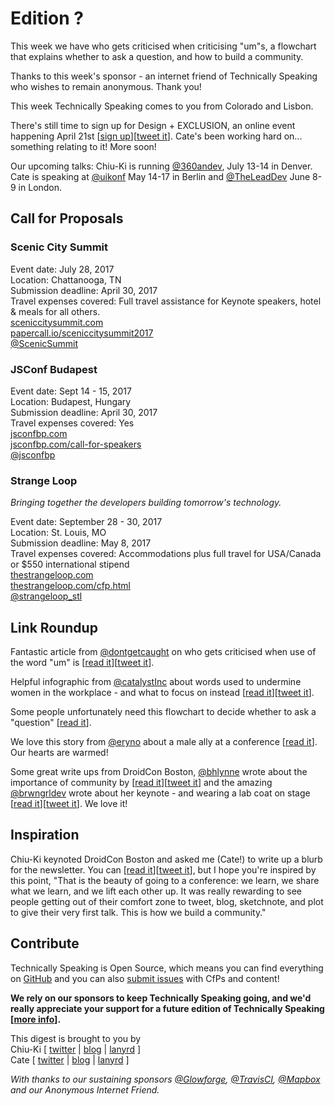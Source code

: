 # Edition ?

This week we have who gets criticised when criticising "um"s, a flowchart that explains whether to ask a question, and how to build a community.

Thanks to this week's sponsor - an internet friend of Technically Speaking who wishes to remain anonymous. Thank you!

This week Technically Speaking comes to you from Colorado and Lisbon.

There's still time to sign up for Design + EXCLUSION, an online event happening April 21st [[sign up](https://x.design.blog/)][[tweet it](https://twitter.com/home?status=Design%20%2B%20EXCLUSION%20-%20an%20online%20event%20happening%20April%2021%20-%20https%3A//x.design.blog/%20/via%20%40techspeakdigest)]. Cate's been working hard on... something relating to it! More soon!

Our upcoming talks: Chiu-Ki is running [@360andev](http://twitter.com/360andev), July 13-14 in Denver. Cate is speaking at [@uikonf](http://twitter.com/uikonf) May 14-17 in Berlin and [@TheLeadDev](http://twitter.com/theleaddev) June 8-9 in London.


## Call for Proposals

### Scenic City Summit

Event date: July 28, 2017  
Location: Chattanooga, TN  
Submission deadline: April 30, 2017  
Travel expenses covered: Full travel assistance for Keynote speakers, hotel & meals for all others.  
[sceniccitysummit.com](https://www.sceniccitysummit.com/)  
[papercall.io/sceniccitysummit2017](https://www.papercall.io/sceniccitysummit2017)  
[@ScenicSummit](https://twitter.com/ScenicSummit/)


### JSConf Budapest

Event date: Sept 14 - 15, 2017  
Location: Budapest, Hungary  
Submission deadline: April 30, 2017  
Travel expenses covered: Yes  
[jsconfbp.com](http://jsconfbp.com)  
[jsconfbp.com/call-for-speakers](http://jsconfbp.com/call-for-speakers)  
[@jsconfbp](https://twitter.com/jsconfbp)


### Strange Loop
*Bringing together the developers building tomorrow's technology.*

Event date: September 28 - 30, 2017  
Location: St. Louis, MO  
Submission deadline: May 8, 2017  
Travel expenses covered: Accommodations plus full travel for USA/Canada or $550 international stipend  
[thestrangeloop.com](https://thestrangeloop.com)  
[thestrangeloop.com/cfp.html](https://thestrangeloop.com/cfp.html)  
[@strangeloop_stl](http://twitter.com/strangeloop_stl)


## Link Roundup

Fantastic article from [@dontgetcaught](http://twitter.com/dontgetcaught) on who gets criticised when use of the word "um" is [[read it](http://eloquentwoman.blogspot.com/2017/04/what-linguists-think-about-um-guess-who.html)][[tweet it](https://twitter.com/home?status=What%20linguists%20think%20about%20%22um%3A%22%20Guess%20who%20gets%20punished%20for%20using%20it%3F%20by%20%40dontgetcaught%20http%3A//eloquentwoman.blogspot.com/2017/04/what-linguists-think-about-um-guess-who.html%20via%20%40techspeakdigest)].

Helpful infographic from [@catalystInc](https://twitter.com/catalystInc) about words used to undermine women in the workplace - and what to focus on instead [[read it](http://www.catalyst.org/knowledge/flip-script-women-workplace-0)][[tweet it](https://twitter.com/home?status=Flip%20the%20Script%3A%20Women%20in%20the%20Workplace%20by%20%40catalystInc%20http%3A//www.catalyst.org/knowledge/flip-script-women-workplace-0%20via%20%40techspeakdigest)].

Some people unfortunately need this flowchart to decide whether to ask a "question" [[read it](https://twitter.com/jakevdp/status/852902511945986048)].

We love this story from [@eryno](http://twitter.com/eryno) about a male ally at a conference [[read it](https://twitter.com/eryno/status/844374040580177920)]. Our hearts are warmed!

Some great write ups from DroidCon Boston, [@bhlynne](https://twitter.com/bhlynne) wrote about the importance of community by [[read it](https://www.linkedin.com/pulse/its-all-community-what-i-learned-weeks-tech-brandi-henson-shailer)][[tweet it](https://twitter.com/home?status=It's%20All%20About%20Community%3A%20What%20I%20Learned%20at%20%40droidconbos%20by%20%40bhlynne%20https%3A//www.linkedin.com/pulse/its-all-community-what-i-learned-weeks-tech-brandi-henson-shailer%20via%20%40techspeakdigest)] and the amazing [@brwngrldev](http://twitter.com/brwngrldev) wrote about her keynote - and wearing a lab coat on stage [[read it](http://adavis.info/2017/04/droidcon-boston-2017-recap.html)][[tweet it](https://twitter.com/home?status=DroidCon%20Boston%202017%20Recap%20by%20%40brwngrldev%20http%3A//adavis.info/2017/04/droidcon-boston-2017-recap.html%20via%20%40techspeakdigest)]. We love it!

## Inspiration

Chiu-Ki keynoted DroidCon Boston and asked me (Cate!) to write up a blurb for the newsletter. You can [[read it](http://blog.sqisland.com/2017/04/droidcon-boston-keynote.html)][[tweet it](https://twitter.com/home?status=Droidcon%20Boston%20Keynote%20http%3A//blog.sqisland.com/2017/04/droidcon-boston-keynote.html%20/by%20%40chiuki%20/via%20%40techspeakdigest)], but I hope you're inspired by this point, "That is the beauty of going to a conference: we learn, we share what we learn, and we lift each other up. It was really rewarding to see people getting out of their comfort zone to tweet, blog, sketchnote, and plot to give their very first talk. This is how we build a community."  

## Contribute

Technically Speaking is Open Source, which means you can find everything on [GitHub](https://github.com/catehstn/technically-speaking/) and you can also [submit issues](https://github.com/catehstn/technically-speaking/issues/new) with CfPs and content!

**We rely on our sponsors to keep Technically Speaking going, and we'd really appreciate your support for a future edition of Technically Speaking [[more info](http://www.techspeak.email/sponsorship/)].**  


This digest is brought to you by  
Chiu-Ki [ [twitter](https://twitter.com/chiuki) | [blog](http://blog.sqisland.com/) | [lanyrd](http://lanyrd.com/profile/chiuki/) ]  
Cate [ [twitter](https://twitter.com/catehstn) | [blog](http://www.cate.blog/) | [lanyrd](http://lanyrd.com/profile/catehstn/) ]

*With thanks to our sustaining sponsors [@Glowforge](http://twitter.com/glowforge), [@TravisCI](http://twitter.com/travisci), [@Mapbox](http://twitter.com/mapbox) and our Anonymous Internet Friend.*
